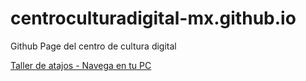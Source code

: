 # centroculturadigital-mx.github.io

Github Page del centro de cultura digital

[Taller de atajos - Navega en tu PC](/atajos)
